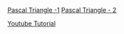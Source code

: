[Pascal Triangle -1](https://leetcode.com/problems/pascals-triangle)
[Pascal Triangle - 2](https://leetcode.com/problems/pascals-triangle-ii/)

[Youtube Tutorial](https://www.youtube.com/watch?v=6FLvhQjZqvM)
